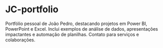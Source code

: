 # JC-portfolio
Portfólio pessoal de João Pedro, destacando projetos em Power BI, PowerPoint e Excel. Inclui exemplos de análise de dados, apresentações impactantes e automação de planilhas. Contato para serviços e colaborações.

